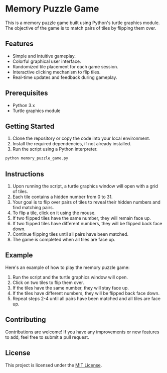 # Memory Puzzle Game

This is a memory puzzle game built using Python's turtle graphics module. The objective of the game is to match pairs of tiles by flipping them over.

## Features

- Simple and intuitive gameplay.
- Colorful graphical user interface.
- Randomized tile placement for each game session.
- Interactive clicking mechanism to flip tiles.
- Real-time updates and feedback during gameplay.

## Prerequisites
- Python 3.x
- Turtle graphics module

## Getting Started

1. Clone the repository or copy the code into your local environment.
2. Install the required dependencies, if not already installed.
3. Run the script using a Python interpreter.

```bash
python memory_puzzle_game.py
```

## Instructions

1. Upon running the script, a turtle graphics window will open with a grid of tiles.
2. Each tile contains a hidden number from 0 to 31.
3. Your goal is to flip over pairs of tiles to reveal their hidden numbers and find matching pairs.
4. To flip a tile, click on it using the mouse.
5. If two flipped tiles have the same number, they will remain face up.
6. If two flipped tiles have different numbers, they will be flipped back face down.
7. Continue flipping tiles until all pairs have been matched.
8. The game is completed when all tiles are face up.

## Example

Here's an example of how to play the memory puzzle game:

1. Run the script and the turtle graphics window will open.
2. Click on two tiles to flip them over.
3. If the tiles have the same number, they will stay face up.
4. If the tiles have different numbers, they will be flipped back face down.
5. Repeat steps 2-4 until all pairs have been matched and all tiles are face up.

## Contributing

Contributions are welcome! If you have any improvements or new features to add, feel free to submit a pull request.

## License

This project is licensed under the [MIT License](https://opensource.org/licenses/MIT).
